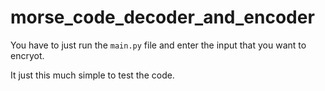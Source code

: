 # morse_code_decoder_and_encoder

You have to just run the `main.py` file and enter the input that you want to encryot.

It just this much simple to test the code.
